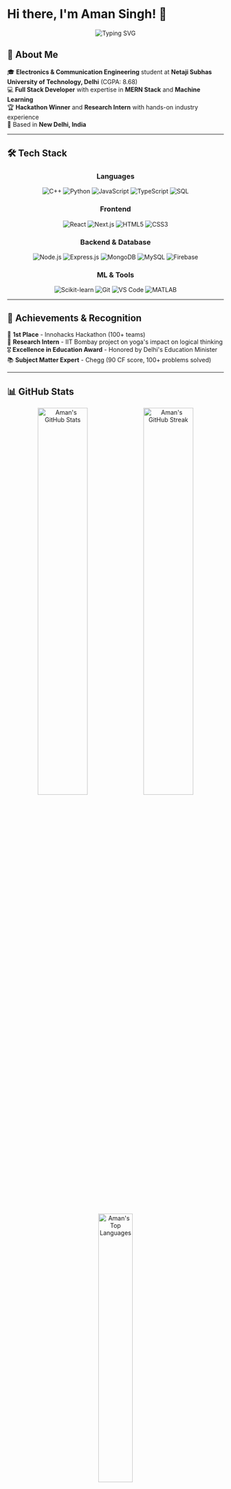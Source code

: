# Hi there, I'm Aman Singh! 👋

<div align="center">
  <img src="https://readme-typing-svg.herokuapp.com/?lines=Full+Stack+Developer;Machine+Learning+Enthusiast;Problem+Solver&font=Fira%20Code&center=true&width=380&height=50&duration=4000&pause=1000" alt="Typing SVG">
</div>

## 🚀 About Me

🎓 **Electronics & Communication Engineering** student at **Netaji Subhas University of Technology, Delhi** (CGPA: 8.68)  
💻 **Full Stack Developer** with expertise in **MERN Stack** and **Machine Learning**  
🏆 **Hackathon Winner** and **Research Intern** with hands-on industry experience  
📍 Based in **New Delhi, India**

---



## 🛠️ Tech Stack

<div align="center">

### Languages
![C++](https://img.shields.io/badge/C++-00599C?style=for-the-badge&logo=c%2B%2B&logoColor=white)
![Python](https://img.shields.io/badge/Python-3776AB?style=for-the-badge&logo=python&logoColor=white)
![JavaScript](https://img.shields.io/badge/JavaScript-F7DF1E?style=for-the-badge&logo=javascript&logoColor=black)
![TypeScript](https://img.shields.io/badge/TypeScript-007ACC?style=for-the-badge&logo=typescript&logoColor=white)
![SQL](https://img.shields.io/badge/SQL-336791?style=for-the-badge&logo=postgresql&logoColor=white)

### Frontend
![React](https://img.shields.io/badge/React-20232A?style=for-the-badge&logo=react&logoColor=61DAFB)
![Next.js](https://img.shields.io/badge/Next.js-000000?style=for-the-badge&logo=next.js&logoColor=white)
![HTML5](https://img.shields.io/badge/HTML5-E34F26?style=for-the-badge&logo=html5&logoColor=white)
![CSS3](https://img.shields.io/badge/CSS3-1572B6?style=for-the-badge&logo=css3&logoColor=white)

### Backend & Database
![Node.js](https://img.shields.io/badge/Node.js-43853D?style=for-the-badge&logo=node.js&logoColor=white)
![Express.js](https://img.shields.io/badge/Express.js-404D59?style=for-the-badge&logo=express&logoColor=white)
![MongoDB](https://img.shields.io/badge/MongoDB-4EA94B?style=for-the-badge&logo=mongodb&logoColor=white)
![MySQL](https://img.shields.io/badge/MySQL-00000F?style=for-the-badge&logo=mysql&logoColor=white)
![Firebase](https://img.shields.io/badge/Firebase-039BE5?style=for-the-badge&logo=Firebase&logoColor=white)

### ML & Tools
![Scikit-learn](https://img.shields.io/badge/scikit--learn-F7931E?style=for-the-badge&logo=scikit-learn&logoColor=white)
![Git](https://img.shields.io/badge/Git-F05032?style=for-the-badge&logo=git&logoColor=white)
![VS Code](https://img.shields.io/badge/VS_Code-007ACC?style=for-the-badge&logo=visual-studio-code&logoColor=white)
![MATLAB](https://img.shields.io/badge/MATLAB-0076A8?style=for-the-badge&logo=mathworks&logoColor=white)

</div>

---



## 🏅 Achievements & Recognition

🥇 **1st Place** - Innohacks Hackathon (100+ teams)  
🔬 **Research Intern** - IIT Bombay project on yoga's impact on logical thinking  
🎖️ **Excellence in Education Award** - Honored by Delhi's Education Minister  
📚 **Subject Matter Expert** - Chegg (90 CF score, 100+ problems solved)

---

## 📊 GitHub Stats

<div align="center">
  <img src="https://github-readme-stats.vercel.app/api?username=codewithaman07&theme=tokyonight&show_icons=true&hide_border=true&count_private=true" alt="Aman's GitHub Stats" width="48%">
  <img src="https://github-readme-streak-stats.herokuapp.com/?user=codewithaman07&theme=tokyonight&hide_border=true" alt="Aman's GitHub Streak" width="48%">
</div>

<div align="center">
  <img src="https://github-readme-stats.vercel.app/api/top-langs/?username=codewithaman07&theme=tokyonight&show_icons=true&hide_border=true&layout=compact" alt="Aman's Top Languages" width="40%">
</div>

---

## 🌐 Connect with Me

<div align="center">


[![LinkedIn](https://img.shields.io/badge/LinkedIn-0077B5?style=for-the-badge&logo=linkedin&logoColor=white)](https://www.linkedin.com/in/codewithaman07/)
[![GitHub](https://img.shields.io/badge/GitHub-100000?style=for-the-badge&logo=github&logoColor=white)](https://github.com/codewithaman07)
[![LeetCode](https://img.shields.io/badge/LeetCode-000000?style=for-the-badge&logo=LeetCode&logoColor=#d16c06)](https://codolio.com/profile/codewithaman)
[![Email](https://img.shields.io/badge/Email-D14836?style=for-the-badge&logo=gmail&logoColor=white)](mailto:codewithaman07@gmail.com)
[![Portfolio](https://img.shields.io/badge/Portfolio-FF5722?style=for-the-badge&logo=todoist&logoColor=white)](https://codewithaman07.vercel.app/)

</div>

---

<div align="center">
  <img src="https://komarev.com/ghpvc/?username=codewithaman07&label=Profile%20views&color=0e75b6&style=flat" alt="Profile Views">
</div>

<div align="center">
  <h3>💡 "Turning ideas into code, one commit at a time!"</h3>
</div>
